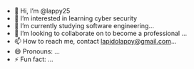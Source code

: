 - 👋 Hi, I’m @lappy25
- 👀 I’m interested in learning cyber security 
- 🌱 I’m currently studying software engineering...
- 💞️ I’m looking to collaborate on to become a professional ...
- 📫 How to reach me, contact lapidolappy@gmail.com...
- 😄 Pronouns: ...
- ⚡ Fun fact: ...

<!---
lappy25/lappy25 is a ✨ special ✨ repository because its `README.md` (this file) appears on your GitHub profile.
You can click the Preview link to take a look at your changes.
--->
